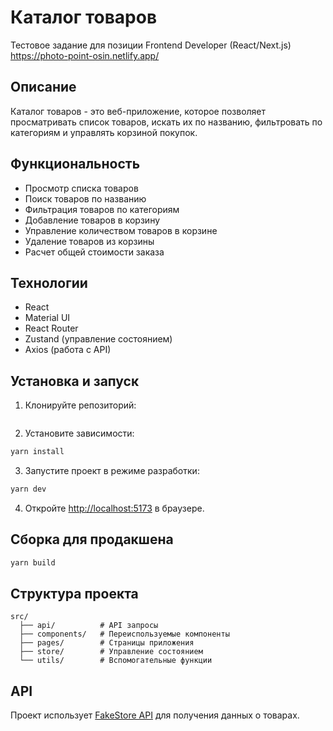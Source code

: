 # Каталог товаров

Тестовое задание для позиции Frontend Developer (React/Next.js)
https://photo-point-osin.netlify.app/
## Описание

Каталог товаров - это веб-приложение, которое позволяет просматривать список товаров, искать их по названию, фильтровать по категориям и управлять корзиной покупок.

## Функциональность

- Просмотр списка товаров
- Поиск товаров по названию
- Фильтрация товаров по категориям
- Добавление товаров в корзину
- Управление количеством товаров в корзине
- Удаление товаров из корзины
- Расчет общей стоимости заказа

## Технологии

- React
- Material UI
- React Router
- Zustand (управление состоянием)
- Axios (работа с API)

## Установка и запуск

1. Клонируйте репозиторий:
```bash

```

2. Установите зависимости:
```bash
yarn install
```

3. Запустите проект в режиме разработки:
```bash
yarn dev
```

4. Откройте [http://localhost:5173](http://localhost:5173) в браузере.

## Сборка для продакшена

```bash
yarn build
```

## Структура проекта

```
src/
  ├── api/          # API запросы
  ├── components/   # Переиспользуемые компоненты
  ├── pages/        # Страницы приложения
  ├── store/        # Управление состоянием
  └── utils/        # Вспомогательные функции
```

## API

Проект использует [FakeStore API](https://fakestoreapi.com/) для получения данных о товарах.
